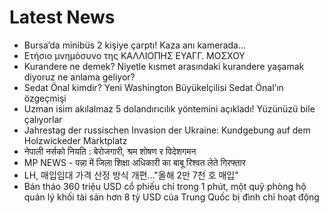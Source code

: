 # Latest News
-  Bursa’da minibüs 2 kişiye çarptı! Kaza anı kamerada...
-  Ετήσιο μνημόσυνο της ΚΑΛΛΙΟΠΗΣ ΕΥΑΓΓ. ΜΟΣΧΟΥ
-  Kurandere ne demek? Niyetle kısmet arasındaki kurandere yaşamak diyoruz ne anlama geliyor?
-  Sedat Önal kimdir? Yeni Washington Büyükelçilisi Sedat Önal’ın özgeçmişi
-  Uzman isim akılalmaz 5 dolandırıcılık yöntemini açıkladı! Yüzünüzü bile çalıyorlar
-  Jahrestag der russischen Invasion der Ukraine: Kundgebung auf dem Holzwickeder Marktplatz
-  नेपाली नर्सको नियति : बेरोजगारी, श्रम शोषण र विदेशगमन
-  MP NEWS - पन्ना में जिला शिक्षा अधिकारी का बाबू रिश्वत लेते गिरफ्तार
-  LH, 매입임대 가격 산정 방식 개편…"올해 2만 7천 호 매입"
-  Bán tháo 360 triệu USD cổ phiếu chỉ trong 1 phút, một quỹ phòng hộ quản lý khối tài sản hơn 8 tỷ USD của Trung Quốc bị đình chỉ hoạt động
